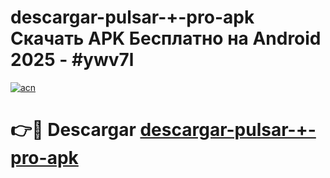 # descargar-pulsar-+-pro-apk Скачать APK Бесплатно на Android 2025 - #ywv7l

[![acn](https://github.com/user-attachments/assets/0f9c940e-d8b0-45ae-aac7-cd30a18b3e1c)](https://apps.freeplayer.one?title=descargar-pulsar-+-pro-apk&ref=9RF)

# 👉🔴 Descargar [descargar-pulsar-+-pro-apk](https://apps.freeplayer.one?title=descargar-pulsar-+-pro-apk&ref=9RF)